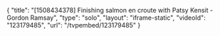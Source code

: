 {
    "title": "[1508434378] Finishing salmon en croute with Patsy Kensit - Gordon Ramsay",
    "type": "solo",
    "layout": "iframe-static",
    "videoId": "123179485",
    "url": "\/tvpembed\/123179485"
}